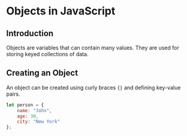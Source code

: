 # Objects in JavaScript

## Introduction
Objects are variables that can contain many values. They are used for storing keyed collections of data.

## Creating an Object
An object can be created using curly braces `{}` and defining key-value pairs.
```javascript
let person = {
    name: "John",
    age: 30,
    city: "New York"
};
